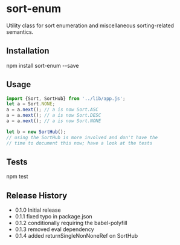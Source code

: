 sort-enum
=========

Utility class for sort enumeration and miscellaneous
sorting-related semantics.

## Installation

  npm install sort-enum --save

## Usage

````javascript
import {Sort, SortHub} from '../lib/app.js';
let a = Sort.NONE;
a = a.next(); // a is now Sort.ASC
a = a.next(); // a is now Sort.DESC
a = a.next(); // a is now Sort.NONE

let b = new SortHub();
// using the SortHub is more involved and don't have the
// time to document this now; have a look at the tests
````

## Tests
  npm test

## Release History

* 0.1.0 Initial release
* 0.1.1 fixed typo in package.json
* 0.1.2 conditionally requiring the babel-polyfill
* 0.1.3 removed eval dependency
* 0.1.4 added returnSingleNonNoneRef on SortHub